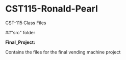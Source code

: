 # CST115-Ronald-Pearl

CST-115 Class Files

##"src" folder

<strong>Final_Project:</strong>

Contains the files for the final vending machine project
	 